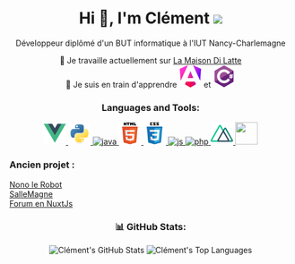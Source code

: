 <h1 align="center">Hi 👋, I'm Clément <img src="https://media.giphy.com/media/hvRJCLFzcasrR4ia7z/giphy.gif" height="40"/></h1>

<p align="center">Développeur diplômé d'un BUT informatique à l'IUT Nancy-Charlemagne</p>

<p align="center">
  🔭 Je travaille actuellement sur <a href="https://lamaisondilatte.com/" target="_blank">La Maison Di Latte</a><br> 
  🌱 Je suis en train d'apprendre <img src="https://raw.githubusercontent.com/devicons/devicon/master/icons/angular/angular-original.svg" width="40" height="40"/> et <img src="https://raw.githubusercontent.com/devicons/devicon/master/icons/csharp/csharp-original.svg" width="40" height="40"/>
</p>

<h3 align="center">Languages and Tools:</h3>

<p align="center">
  <a href="https://vuejs.org/" target="_blank">
    <img src="https://raw.githubusercontent.com/devicons/devicon/master/icons/vuejs/vuejs-original.svg" alt="vuejs" width="40" height="40"/> 
  </a>
  <a href="https://www.python.org" target="_blank">
    <img src="https://raw.githubusercontent.com/devicons/devicon/master/icons/python/python-original.svg" alt="python" width="40" height="40"/> 
  </a> 
  <a href="https://www.java.com/fr/" target="_blank">
    <img src="https://raw.githubusercontent.com/jmnote/z-icons/master/svg/java.svg" alt="java" width="40" height="40"/> 
  </a>
  <a href="https://www.w3.org/html/" target="_blank">
    <img src="https://raw.githubusercontent.com/devicons/devicon/master/icons/html5/html5-original-wordmark.svg" alt="html5" width="40" height="40"/> 
  </a>
  <a href="https://www.w3schools.com/css/" target="_blank">
    <img src="https://raw.githubusercontent.com/devicons/devicon/master/icons/css3/css3-original-wordmark.svg" alt="css3" width="40" height="40"/> 
  </a>
  <a href="https://developer.mozilla.org/fr/docs/Web/JavaScript" target="_blank">
    <img src="https://raw.githubusercontent.com/jmnote/z-icons/master/svg/javascript.svg" alt="js" width="40" height="40"/> 
  </a>
  <a href="https://www.php.net/manual/fr/intro-whatis.php" target="_blank">
    <img src="https://raw.githubusercontent.com/jmnote/z-icons/master/svg/php.svg" alt="php" width="40" height="40"/> 
  </a>
  <a href="https://nuxt.com/" target="_blank">
    <img src="https://raw.githubusercontent.com/devicons/devicon/master/icons/nuxtjs/nuxtjs-original.svg" width="40" height="40"/>
  </a>
  <a href="https://en.wikipedia.org/wiki/C_(programming_language)" target="_blank">
    <img src="https://upload.wikimedia.org/wikipedia/commons/thumb/1/18/C_Programming_Language.svg/280px-C_Programming_Language.svg.png" width="40" height="40"/>
  </a>
</p>

<h3>Ancien projet :</h3>
<a href="https://github.com/ClemGrom/NonoLERobot_Gromangin_Termine_Holder_Waltispurger_Serrier" target="_blank">Nono le Robot</a><br>
<a href="https://github.com/IUTNancyCharlemagne/SalleMagne" target="_blank">SalleMagne</a><br>
<a href="https://github.com/ClemGrom/Gromangin-Holder-ProjetNuxt" target="_blank">Forum en NuxtJs</a><br>

<h3 align="center">📊 GitHub Stats:</h3>

<p align="center">
  <img height="150" src="https://github-readme-stats.vercel.app/api?username=clemgrom&theme=radical&show_icons=true&include_all_commits=true" alt="Clément's GitHub Stats"/>
  <img height="150" src="https://github-readme-stats.vercel.app/api/top-langs/?username=clemgrom&theme=radical&layout=compact" alt="Clément's Top Languages"/>
</p>
